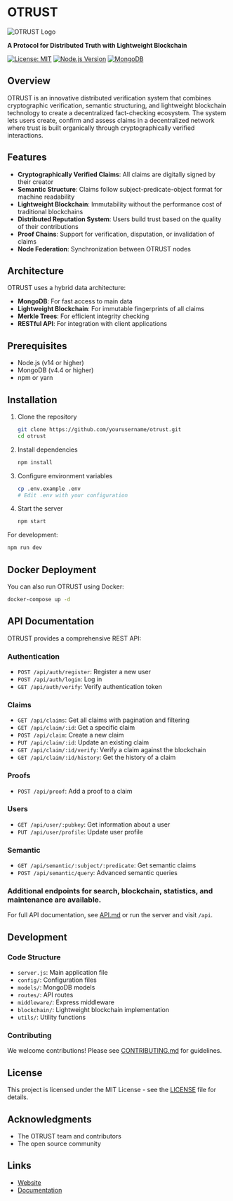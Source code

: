 # OTRUST

![OTRUST Logo](docs/images/logo.png)

**A Protocol for Distributed Truth with Lightweight Blockchain**

[![License: MIT](https://img.shields.io/badge/License-MIT-blue.svg)](https://opensource.org/licenses/MIT)
[![Node.js Version](https://img.shields.io/badge/node-%3E%3D%2014.0.0-brightgreen.svg)](https://nodejs.org/)
[![MongoDB](https://img.shields.io/badge/MongoDB-%3E%3D%204.4-green.svg)](https://www.mongodb.com/)

## Overview

OTRUST is an innovative distributed verification system that combines cryptographic verification, semantic structuring, and lightweight blockchain technology to create a decentralized fact-checking ecosystem. The system lets users create, confirm and assess claims in a decentralized network where trust is built organically through cryptographically verified interactions.

## Features

- **Cryptographically Verified Claims**: All claims are digitally signed by their creator
- **Semantic Structure**: Claims follow subject-predicate-object format for machine readability
- **Lightweight Blockchain**: Immutability without the performance cost of traditional blockchains
- **Distributed Reputation System**: Users build trust based on the quality of their contributions
- **Proof Chains**: Support for verification, disputation, or invalidation of claims
- **Node Federation**: Synchronization between OTRUST nodes

## Architecture

OTRUST uses a hybrid data architecture:
- **MongoDB**: For fast access to main data
- **Lightweight Blockchain**: For immutable fingerprints of all claims
- **Merkle Trees**: For efficient integrity checking
- **RESTful API**: For integration with client applications

## Prerequisites

- Node.js (v14 or higher)
- MongoDB (v4.4 or higher)
- npm or yarn

## Installation

1. Clone the repository
   ```bash
   git clone https://github.com/yourusername/otrust.git
   cd otrust
   ```

2. Install dependencies
   ```bash
   npm install
   ```

3. Configure environment variables
   ```bash
   cp .env.example .env
   # Edit .env with your configuration
   ```

4. Start the server
   ```bash
   npm start
   ```

For development:
```bash
npm run dev
```

## Docker Deployment

You can also run OTRUST using Docker:

```bash
docker-compose up -d
```

## API Documentation

OTRUST provides a comprehensive REST API:

### Authentication
- `POST /api/auth/register`: Register a new user
- `POST /api/auth/login`: Log in
- `GET /api/auth/verify`: Verify authentication token

### Claims
- `GET /api/claims`: Get all claims with pagination and filtering
- `GET /api/claim/:id`: Get a specific claim
- `POST /api/claim`: Create a new claim
- `PUT /api/claim/:id`: Update an existing claim
- `GET /api/claim/:id/verify`: Verify a claim against the blockchain
- `GET /api/claim/:id/history`: Get the history of a claim

### Proofs
- `POST /api/proof`: Add a proof to a claim

### Users
- `GET /api/user/:pubkey`: Get information about a user
- `PUT /api/user/profile`: Update user profile

### Semantic
- `GET /api/semantic/:subject/:predicate`: Get semantic claims
- `POST /api/semantic/query`: Advanced semantic queries

### Additional endpoints for search, blockchain, statistics, and maintenance are available.

For full API documentation, see [API.md](docs/API.md) or run the server and visit `/api`.

## Development

### Code Structure

- `server.js`: Main application file
- `config/`: Configuration files
- `models/`: MongoDB models
- `routes/`: API routes
- `middleware/`: Express middleware
- `blockchain/`: Lightweight blockchain implementation
- `utils/`: Utility functions

### Contributing

We welcome contributions! Please see [CONTRIBUTING.md](CONTRIBUTING.md) for guidelines.

## License

This project is licensed under the MIT License - see the [LICENSE](LICENSE) file for details.

## Acknowledgments

- The OTRUST team and contributors
- The open source community

## Links

- [Website](https://otrust.eu)
- [Documentation](https://docs.otrust.eu)

